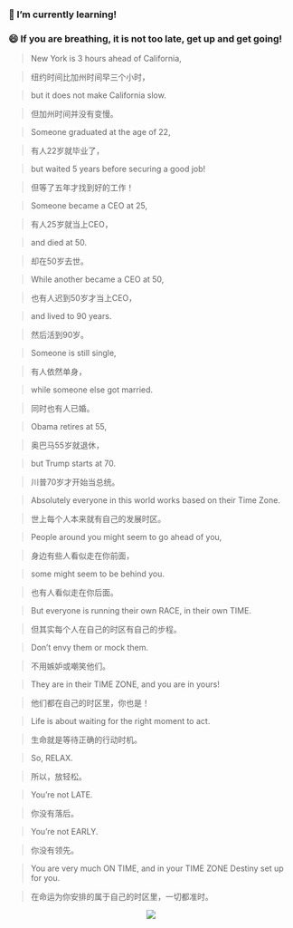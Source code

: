 ### 🌱 I’m currently learning!
### 😄 If you are breathing, it is not too late, get up and get going!
> New York is 3 hours ahead of California,

> 纽约时间比加州时间早三个小时，

> but it does not make California slow.

> 但加州时间并没有变慢。

> Someone graduated at the age of 22,

> 有人22岁就毕业了，

> but waited 5 years before securing a good job!

> 但等了五年才找到好的工作！

> Someone became a CEO at 25,

> 有人25岁就当上CEO，

> and died at 50.

> 却在50岁去世。

> While another became a CEO at 50,

> 也有人迟到50岁才当上CEO，

> and lived to 90 years.

> 然后活到90岁。

> Someone is still single,

> 有人依然单身，

> while someone else got married.

> 同时也有人已婚。

> Obama retires at 55,

> 奥巴马55岁就退休，

> but Trump starts at 70.

> 川普70岁才开始当总统。

> Absolutely everyone in this world works based on their Time Zone.

> 世上每个人本来就有自己的发展时区。

> People around you might seem to go ahead of you,

> 身边有些人看似走在你前面，

> some might seem to be behind you.

> 也有人看似走在你后面。

> But everyone is running their own RACE, in their own TIME.

> 但其实每个人在自己的时区有自己的步程。

> Don’t envy them or mock them.

> 不用嫉妒或嘲笑他们。

> They are in their TIME ZONE, and you are in yours!

> 他们都在自己的时区里，你也是！

> Life is about waiting for the right moment to act.

> 生命就是等待正确的行动时机。

> So, RELAX.

> 所以，放轻松。

> You’re not LATE.

> 你没有落后。

> You’re not EARLY.

> 你没有领先。

> You are very much ON TIME, and in your TIME ZONE Destiny set up for you.

> 在命运为你安排的属于自己的时区里，一切都准时。
<div align="center"> <img src="https://github-profile-trophy.vercel.app/?username=sun0225SUN" /> </div>
<!--
**Li-Keanu/Li-Keanu** is a ✨ _special_ ✨ repository because its `README.md` (this file) appears on your GitHub profile.

Here are some ideas to get you started:

- 🔭 I’m currently working on ...
- 🌱 I’m currently learning ...
- 👯 I’m looking to collaborate on ...
- 🤔 I’m looking for help with ...
- 💬 Ask me about ...
- 📫 How to reach me: ...
- 😄 Pronouns: ...
- ⚡ Fun fact: ...
-->
